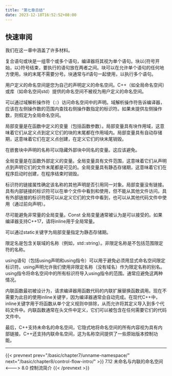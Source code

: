 ```yaml
---
title: "第七章总结"
date: 2023-12-18T16:52:52+08:00
---
```


## 快速审阅

我们在这一章中涵盖了许多材料。

复合语句或块是一组零个或多个语句，编译器将其视为单个语句。块以{符号开始，以}符号结束，要执行的语句放在两者之间。块可以在允许单个语句的任何地方使用。块的末尾不需要分号。块通常与if语句一起使用，以执行多个语句。

用户定义的命名空间是您为自己的声明定义的命名空间。C++（如全局命名空间）或库（如命名空间std）提供的命名空间不被视为用户定义的命名空间。

可以通过域解析操作符（::）访问命名空间中的声明。域解析操作符告诉编译器，应该在左侧操作数的范围内查找右侧操作数指定的标识符。如果未提供左侧操作数，则假定为全局命名空间。

局部变量是在函数中定义的变量（包括函数参数）。局部变量具有块作用域，这意味着它们从定义点到定义它们的块的末尾都在作用域内。局部变量具有自动存储期，这意味着它们在定义点创建，在定义它们的块末尾销毁。

在嵌套块中声明的名称可以隐藏外部块中同名的变量。这应该避免。

全局变量是在函数外部定义的变量。全局变量具有文件范围，这意味着它们从声明点到声明它们的文件末尾都是可见的。全局变量具有静态存储期，这意味着它们在程序启动时创建，在程序结束时销毁。

标识符的链接属性确定该名称的其他声明是否引用同一对象。局部变量没有链接。具有内部链接的标识符可以在单个文件中看到和使用，但不能从其他文件访问。具有外部链接的标识符既可以从定义它们的文件中看到，也可以从其他代码文件中使用（通过前向声明）。

尽可能避免非常量的全局变量。Const 全局变量通常被认为是可以接受的。如果编译器支持C++17，请将inline用于全局常量。

可以通过static关键字为局部变量指定为静态存储期。

限定名是包含关联域的名称（例如，std::string）。非限定名称是不包括范围限定符的名称。

using语句（包括using声明和using指令）可以用于避免必须用显式命名空间限定标识符。using声明允许我们使用非限定名称（没有域名）作为限定名称的别名。using指令将命名空间中的所有标识符导入using指令的范围。通常应避免这两种情况。

内联函数最初被设计为，请求编译器用函数代码的内联扩展替换函数调用。现在不需要为此目的使用inline关键字，因为编译器通常会自动完成。在现代C++中，inline关键字用于将函数从单个定义规则中排除，从而允许将其定义导入到多个代码文件中。内联函数通常在头文件中定义，它们可以被包含在任何需要它们的代码文件中。

最后，C++支持未命名的命名空间，它隐式地将命名空间的所有内容视为具有内部链接。C++还支持内联命名空间，这为名称空间提供了一些原始版本控制功能。

***

{{< prevnext prev="/basic/chapter7/unname-namespace/" next="/basic/chapter8/control-flow-intro/" >}}
7.12 未命名与内联的命名空间
<--->
8.0 控制流简介
{{< /prevnext >}}
